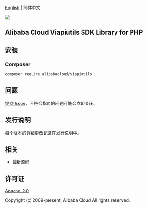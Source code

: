 [English](README.md) | 简体中文

![](https://aliyunsdk-pages.alicdn.com/icons/AlibabaCloud.svg)

## Alibaba Cloud Viapiutils SDK Library for PHP

## 安装

### Composer

```bash
composer require alibabacloud/viapiutils
```

## 问题

[提交 Issue](https://github.com/aliyun/alibabacloud-sdk/issues/new)，不符合指南的问题可能会立即关闭。

## 发行说明

每个版本的详细更改记录在[发行说明](./ChangeLog.txt)中。

## 相关

* [最新源码](https://github.com/aliyun/alibabacloud-sdk)

## 许可证

[Apache-2.0](http://www.apache.org/licenses/LICENSE-2.0)

Copyright (c) 2009-present, Alibaba Cloud All rights reserved.
